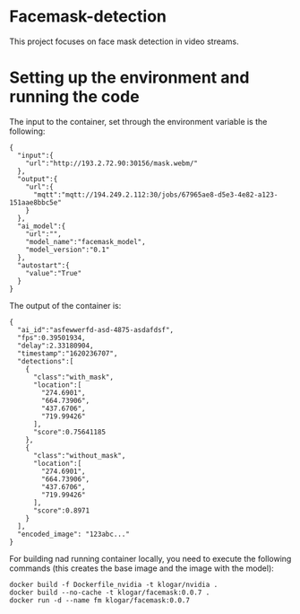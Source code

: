 # Facemask-detection

This project focuses on face mask detection in video streams.

# Setting up the environment and running the code

The input to the container, set through the environment variable is the following:

```
{
  "input":{
    "url":"http://193.2.72.90:30156/mask.webm/"
  },
  "output":{
    "url":{
      "mqtt":"mqtt://194.249.2.112:30/jobs/67965ae8-d5e3-4e82-a123-151aae8bbc5e"
    }
  },
  "ai_model":{
    "url":"",
    "model_name":"facemask_model",
    "model_version":"0.1"
  },
  "autostart":{
    "value":"True"
  }
}
```

The output of the container is:
```
{
  "ai_id":"asfewwerfd-asd-4875-asdafdsf",
  "fps":0.39501934,
  "delay":2.33180904,
  "timestamp":"1620236707",
  "detections":[
    {
      "class":"with_mask",
      "location":[
        "274.6901",
        "664.73906",
        "437.6706",
        "719.99426"
      ],
      "score":0.75641185
    },
    {
      "class":"without_mask",
      "location":[
        "274.6901",
        "664.73906",
        "437.6706",
        "719.99426"
      ],
      "score":0.8971
    }
  ],
  "encoded_image": "123abc..."
}
```

For building nad running container locally, you need to execute the following commands (this creates the base image and the image with the model):
```
docker build -f Dockerfile_nvidia -t klogar/nvidia .
docker build --no-cache -t klogar/facemask:0.0.7 .
docker run -d --name fm klogar/facemask:0.0.7
```
